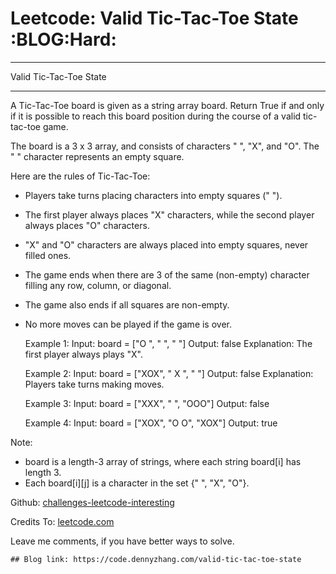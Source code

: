 # Leetcode: Valid Tic-Tac-Toe State     :BLOG:Hard:


---

Valid Tic-Tac-Toe State  

---

A Tic-Tac-Toe board is given as a string array board. Return True if and only if it is possible to reach this board position during the course of a valid tic-tac-toe game.  

The board is a 3 x 3 array, and consists of characters " ", "X", and "O".  The " " character represents an empty square.  

Here are the rules of Tic-Tac-Toe:  

-   Players take turns placing characters into empty squares (" ").
-   The first player always places "X" characters, while the second player always places "O" characters.
-   "X" and "O" characters are always placed into empty squares, never filled ones.
-   The game ends when there are 3 of the same (non-empty) character filling any row, column, or diagonal.
-   The game also ends if all squares are non-empty.
-   No more moves can be played if the game is over.

    Example 1:
    Input: board = ["O  ", "   ", "   "]
    Output: false
    Explanation: The first player always plays "X".

    Example 2:
    Input: board = ["XOX", " X ", "   "]
    Output: false
    Explanation: Players take turns making moves.

    Example 3:
    Input: board = ["XXX", "   ", "OOO"]
    Output: false

    Example 4:
    Input: board = ["XOX", "O O", "XOX"]
    Output: true

Note:  

-   board is a length-3 array of strings, where each string board[i] has length 3.
-   Each board[i][j] is a character in the set {" ", "X", "O"}.

Github: [challenges-leetcode-interesting](https://github.com/DennyZhang/challenges-leetcode-interesting/tree/master/valid-tic-tac-toe-state)  

Credits To: [leetcode.com](https://leetcode.com/problems/valid-tic-tac-toe-state/description/)  

Leave me comments, if you have better ways to solve.  

    ## Blog link: https://code.dennyzhang.com/valid-tic-tac-toe-state